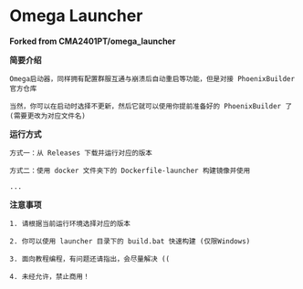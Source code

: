 # Omega Launcher

**Forked from CMA2401PT/omega_launcher**

**简要介绍**

    Omega启动器，同样拥有配置群服互通与崩溃后自动重启等功能，但是对接 PhoenixBuilder 官方仓库

    当然，你可以在启动时选择不更新，然后它就可以使用你提前准备好的 PhoenixBuilder 了 (需要更改为对应文件名)

**运行方式**

    方式一：从 Releases 下载并运行对应的版本

    方式二：使用 docker 文件夹下的 Dockerfile-launcher 构建镜像并使用
    
    ...

**注意事项**

    1. 请根据当前运行环境选择对应的版本
    
    2. 你可以使用 launcher 目录下的 build.bat 快速构建 (仅限Windows)

    3. 面向教程编程，有问题还请指出，会尽量解决 ((

    4. 未经允许，禁止商用！
